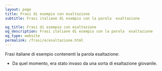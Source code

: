 ```yaml
---
layout: page
title: Frasi di esempio con esaltazione 
subtitle: Frasi italiane di esempio con la parola  esaltazione

og_title: Frasi di esempio con esaltazione 
og_description: Frasi italiane di esempio con la parola  esaltazione
og_type: website
permalink: /frasi/e/esaltazione.html
---
```


Frasi italiane di esempio contenenti la parola esaltazione:


- Da quel momento, era stato invaso da una sorta di esaltazione giovanile.
